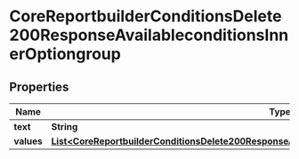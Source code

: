 

# CoreReportbuilderConditionsDelete200ResponseAvailableconditionsInnerOptiongroup


## Properties

| Name | Type | Description | Notes |
|------------ | ------------- | ------------- | -------------|
|**text** | **String** | text |  |
|**values** | [**List&lt;CoreReportbuilderConditionsDelete200ResponseAvailableconditionsInnerOptiongroupValuesInner&gt;**](CoreReportbuilderConditionsDelete200ResponseAvailableconditionsInnerOptiongroupValuesInner.md) |  |  |



